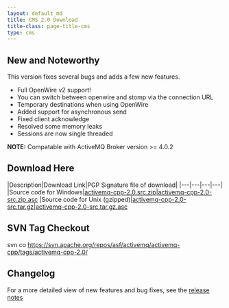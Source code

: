 ```yaml
---
layout: default_md
title: CMS 2.0 Download
title-class: page-title-cms
type: cms
---
```


New and Noteworthy
------------------

This version fixes several bugs and adds a few new features.

*   Full OpenWire v2 support!
*   You can switch between openwire and stomp via the connection URL
*   Temporary destinations when using OpenWire
*   Added support for asynchronous send
*   Fixed client acknowledge
*   Resolved some memory leaks
*   Sessions are now single threaded

**NOTE:** Compatable with ActiveMQ Broker version >= 4.0.2

Download Here
-------------

|Description|Download Link|PGP Signature file of download|
|---|---|---|---|
|Source code for Windows|[activemq-cpp-2.0.src.zip](http://archive.apache.org/dist/activemq/activemq-cpp/source/activemq-cpp-2.0-src.zip)|[activemq-cpp-2.0-src.zip.asc](http://archive.apache.org/dist/activemq/activemq-cpp/source/activemq-cpp-2.0-src.zip.asc)
|Source code for Unix (gzipped)|[activemq-cpp-2.0-src.tar.gz](http://archive.apache.org/dist/activemq/activemq-cpp/source/activemq-cpp-2.0-src.tar.gz)|[activemq-cpp-2.0-src.tar.gz.asc](http://archive.apache.org/dist/activemq/activemq-cpp/source/activemq-cpp-2.0-src.tar.gz.asc)

SVN Tag Checkout
----------------

svn co https://svn.apache.org/repos/asf/activemq/activemq-cpp/tags/activemq-cpp-2.0/

Changelog
---------

For a more detailed view of new features and bug fixes, see the [release notes](https://issues.apache.org/jira/secure/ReleaseNote.jspa?projectId=12311207&version=12315643)

 

